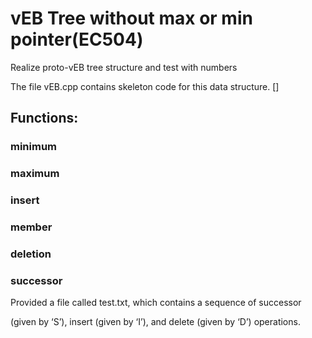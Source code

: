 # vEB Tree without max or min pointer(EC504)
Realize proto-vEB tree structure and test with numbers

The file vEB.cpp contains skeleton code for this data structure.
[]
## Functions:

### minimum

### maximum

### insert

### member

### deletion

### successor

Provided a file called test.txt, which contains a sequence of successor

(given by ‘S’), insert (given by ‘I’), and delete (given by ‘D’) operations.
